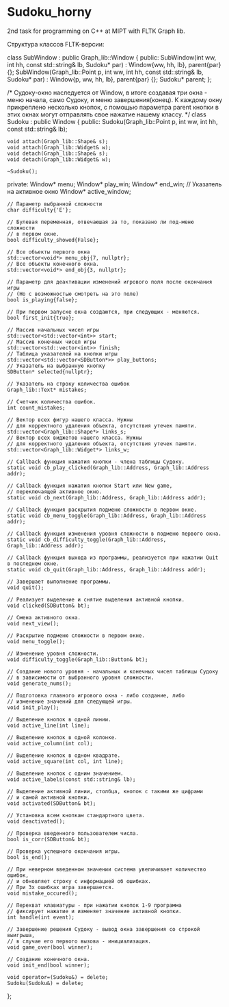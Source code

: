 # Sudoku_horny
2nd task for programming on C++ at MIPT with FLTK Graph lib. 

Структура классов FLTK-версии: 

class SubWindow : public Graph_lib::Window {
public:
    SubWindow(int ww, int hh, const std::string& lb, Sudoku* par) :
        Window{ww, hh, lb}, parent{par} {};
    SubWindow(Graph_lib::Point p, int ww, int hh, const std::string& lb, Sudoku* par) :
        Window{p, ww, hh, lb}, parent{par} {};
    Sudoku* parent;
};

/* Судоку-окно наследуется от Window, в итоге создавая
три окна - меню начала, само Судоку, и меню завершения(конец).
К каждому окну прикреплено несколько кнопок, с помощью параметра parent
кнопки в этих окнах могут отправлять свое нажатие нашему классу.
*/
class Sudoku : public Window {
public:
    Sudoku(Graph_lib::Point p, int ww, int hh, const std::string& lb);

    void attach(Graph_lib::Shape& s);
    void attach(Graph_lib::Widget& w);
    void detach(Graph_lib::Shape& s);
    void detach(Graph_lib::Widget& w);

    ~Sudoku();

private:
    Window* menu;
    Window* play_win;
    Window* end_win;
    // Указатель на активное окно
    Window* active_window;

    // Параметр выбранной сложности
    char difficulty{'E'};

    // Булевая переменная, отвечаюшая за то, показано ли под-меню сложности
    // в первом окне.
    bool difficulty_showed{False};

    // Все объекты первого окна
    std::vector<void*> menu_obj{7, nullptr};
    // Все объекты конечного окна.
    std::vector<void*> end_obj{3, nullptr};

    // Параметр для деактивации изменений игрового поля после окончания игры
    // (Но с возможностью смотреть на это поле)
    bool is_playing{false};

    // При первом запуске окна создаются, при следующих - меняются.
    bool first_init{true};

    // Массив начальных чисел игры
    std::vector<std::vector<int>> start;
    // Массив конечных чисел игры
    std::vector<std::vector<int>> finish;
    // Таблица указателей на кнопки игры
    std::vector<std::vector<SDButton*>> play_buttons;
    // Указатель на выбранную кнопку
    SDButton* selected{nullptr};

    // Указатель на строку количества ошибок
    Graph_lib::Text* mistakes;

    // Счетчик количества ошибок.
    int count_mistakes;

    // Вектор всех фигур нашего класса. Нужны
    // для корректного удаления объекта, отсутствия утечек памяти.
    std::vector<Graph_lib::Shape*> links_s;
    // Вектор всех виджетов нашего класса. Нужны
    // для корректного удаления объекта, отсутствия утечек памяти.
    std::vector<Graph_lib::Widget*> links_w;

    // Callback функция нажатия кнопки - члена таблицы Судоку.
    static void cb_play_clicked(Graph_lib::Address, Graph_lib::Address addr);

    // Сallback функция нажатия кнопки Start или New game,
    // переключаящей активное окно.
    static void cb_next(Graph_lib::Address, Graph_lib::Address addr);

    // Сallback функция раскрытия подменю сложности в первом окне.
    static void cb_menu_toggle(Graph_lib::Address, Graph_lib::Address addr);

    // Сallback функция изменения уровня сложности в подменю первого окна.
    static void cb_difficulty_toggle(Graph_lib::Address, Graph_lib::Address addr);

    // Сallback функция выхода из программы, реализуется при нажатии Quit в последнем окне.
    static void cb_quit(Graph_lib::Address, Graph_lib::Address addr);

    // Завершает выполнение программы.
    void quit();

    // Реализует выделение и снятие выделения активной кнопки.
    void clicked(SDButton& bt);

    // Смена активного окна.
    void next_view();

    // Раскрытие подменю сложности в первом окне.
    void menu_toggle();

    // Изменение уровня сложности.
    void difficulty_toggle(Graph_lib::Button& bt);

    // Создание нового уровня - начальных и конечных чисел таблицы Судоку
    // в зависимости от выбранного уровня сложности.
    void generate_nums();

    // Подготовка главного игрового окна - либо создание, либо
    // изменение значений для следующей игры.
    void init_play();

    // Выделение кнопок в одной линии.
    void active_line(int line);

    // Выделение кнопок в одной колонке.
    void active_column(int col);

    // Выделение кнопок в одном квадрате.
    void active_square(int col, int line);

    // Выделение кнопок с одним значением.
    void active_labels(const std::string& lb);

    // Выделение активной линии, столбца, кнопок с такими же цифрами
    // и самой активной кнопки.
    void activated(SDButton& bt);

    // Установка всем кнопкам стандартного цвета.
    void deactivated();

    // Проверка введенного пользователем числа.
    bool is_corr(SDButton& bt);

    // Проверка успешного окончания игры.
    bool is_end();

    // При неверном введенном значении система увеличивает количество ошибок,
    // и обновляет строку с информацией об ошибках.
    // При 3х ошибках игра завершается.
    void mistake_occured();

    // Перехват клавиатуры - при нажатии кнопок 1-9 программа
    // фиксирует нажатие и изменяет значение активной кнопки.
    int handle(int event);

    // Завершение решения Судоку - вывод окна завершения со строкой выигрыша,
    // в случае его первого вызова - инициализация.
    void game_over(bool winner);

    // Создание конечного окна.
    void init_end(bool winner);

    void operator=(Sudoku&) = delete;
    Sudoku(Sudoku&) = delete;
    
};
